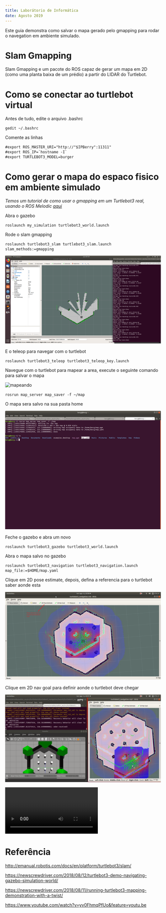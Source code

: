 ```yaml
---
title: Laborátorio de Informática
date: Agosto 2019
---
```


Este guia demonstra como salvar o mapa gerado pelo gmapping para rodar o navegation em ambiente simulado.

# Slam Gmapping
Slam Gmapping e um pacote do ROS capaz de gerar um mapa em 2D (como uma planta baixa de um prédio) a partir do LIDAR do Turtlebot.

# Como se conectar ao turtlebot virtual

Antes de tudo, edite o arquivo .bashrc

```
gedit ~/.bashrc

```

Comente as linhas 


```
#export ROS_MASTER_URI="http://"$IPBerry":11311" 
#export ROS_IP=`hostname -I`
#export TURTLEBOT3_MODEL=burger 

```


# Como gerar o mapa do espaco fisico em ambiente simulado

*Temos um tutorial de como usar o gmapping em um Turtlebot3 real, usando o ROS Melodic [aqui]()*


Abra o gazebo


```
roslaunch my_simulation turtlebot3_world.launch

```

Rode o slam gmapping

```
roslaunch turtlebot3_slam turtlebot3_slam.launch slam_methods:=gmapping

```
![gmpapping](https://github.com/Insper/404/blob/master/tutoriais/robotica/img/Screenshot%20from%202019-08-07%2008-14-56.png)



E o teleop para navegar com o turtlebot


```
roslaunch turtlebot3_teleop turtlebot3_teleop_key.launch 
```

Navegue com o turtlebot para mapear a area, execute o seguinte comando para salvar o mapa


![mapeando](https://github.com/Insper/404/blob/master/tutoriais/robotica/img/gmapping.gif)


```
rosrun map_server map_saver -f ~/map
```

O mapa sera salvo na sua pasta home

![save_map](https://github.com/Insper/404/blob/master/tutoriais/robotica/img/Screenshot%20from%202019-08-07%2008-18-26.png)

Feche o gazebo e abra um novo

```
roslaunch turtlebot3_gazebo turtlebot3_world.launch
```

Abra o mapa salvo no gazebo 

```
roslaunch turtlebot3_navigation turtlebot3_navigation.launch map_file:=$HOME/map.yaml
```

Clique em 2D pose estimate, depois, defina a referencia para o turtlebot saber aonde esta

![referencia](https://github.com/liciascl/insper-docs/blob/master/Informatica/Robotica/img/2dpose.png)


Clique em 2D nav goal para definir aonde o turtlebot deve chegar

![referencia](https://github.com/liciascl/insper-docs/blob/master/Informatica/Robotica/img/2dpoose.png)

![navigation](img/navegationn.mp4)



# Referência

http://emanual.robotis.com/docs/en/platform/turtlebot3/slam/

https://newscrewdriver.com/2018/08/12/turtlebot3-demo-navigating-gazebo-simulation-world/

https://newscrewdriver.com/2018/08/11/running-turtlebot3-mapping-demonstration-with-a-twist/

https://www.youtube.com/watch?v=yv0FhmqPfUo&feature=youtu.be
